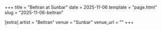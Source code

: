 +++
title = "Beltran at Sunbar"
date = 2025-11-06
template = "page.html"
slug = "2025-11-06-beltran"

[extra]
artist = "Beltran"
venue = "Sunbar"
venue_url = ""
+++
